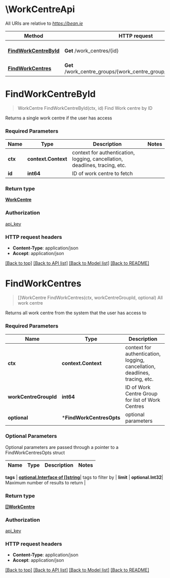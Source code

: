 # \WorkCentreApi

All URIs are relative to *https://bean.ie*

Method | HTTP request | Description
------------- | ------------- | -------------
[**FindWorkCentreById**](WorkCentreApi.md#FindWorkCentreById) | **Get** /work_centres/{id} | Find Work centre by ID
[**FindWorkCentres**](WorkCentreApi.md#FindWorkCentres) | **Get** /work_centre_groups/{work_centre_group_id}/work_centres | All work centre


# **FindWorkCentreById**
> WorkCentre FindWorkCentreById(ctx, id)
Find Work centre by ID

Returns a single work centre if the user has access

### Required Parameters

Name | Type | Description  | Notes
------------- | ------------- | ------------- | -------------
 **ctx** | **context.Context** | context for authentication, logging, cancellation, deadlines, tracing, etc.
  **id** | **int64**| ID of work centre to fetch | 

### Return type

[**WorkCentre**](WorkCentre.md)

### Authorization

[api_key](../README.md#api_key)

### HTTP request headers

 - **Content-Type**: application/json
 - **Accept**: application/json

[[Back to top]](#) [[Back to API list]](../README.md#documentation-for-api-endpoints) [[Back to Model list]](../README.md#documentation-for-models) [[Back to README]](../README.md)

# **FindWorkCentres**
> []WorkCentre FindWorkCentres(ctx, workCentreGroupId, optional)
All work centre

Returns all work centre from the system that the user has access to

### Required Parameters

Name | Type | Description  | Notes
------------- | ------------- | ------------- | -------------
 **ctx** | **context.Context** | context for authentication, logging, cancellation, deadlines, tracing, etc.
  **workCentreGroupId** | **int64**| ID of Work Centre Group for list of Work Centres | 
 **optional** | ***FindWorkCentresOpts** | optional parameters | nil if no parameters

### Optional Parameters
Optional parameters are passed through a pointer to a FindWorkCentresOpts struct

Name | Type | Description  | Notes
------------- | ------------- | ------------- | -------------

 **tags** | [**optional.Interface of []string**](string.md)| tags to filter by | 
 **limit** | **optional.Int32**| Maximum number of results to return | 

### Return type

[**[]WorkCentre**](WorkCentre.md)

### Authorization

[api_key](../README.md#api_key)

### HTTP request headers

 - **Content-Type**: application/json
 - **Accept**: application/json

[[Back to top]](#) [[Back to API list]](../README.md#documentation-for-api-endpoints) [[Back to Model list]](../README.md#documentation-for-models) [[Back to README]](../README.md)

